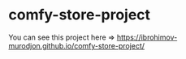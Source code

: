 # comfy-store-project
You can see this project here =>  https://ibrohimov-murodjon.github.io/comfy-store-project/
